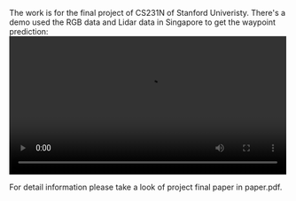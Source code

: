 The work is for the final project of CS231N of Stanford Univeristy.
There's a demo used the RGB data and Lidar data in Singapore to get the waypoint prediction:
<video src="[./video.mp4](https://github.com/ziyu0425/Transfuser/blob/main/video.mp4)" controls="controls" width="500px"></video>

For detail information please take a look of project final paper in paper.pdf.


